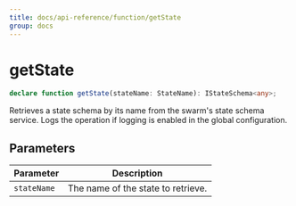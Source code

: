 ```yaml
---
title: docs/api-reference/function/getState
group: docs
---
```


# getState

```ts
declare function getState(stateName: StateName): IStateSchema<any>;
```

Retrieves a state schema by its name from the swarm's state schema service.
Logs the operation if logging is enabled in the global configuration.

## Parameters

| Parameter | Description |
|-----------|-------------|
| `stateName` | The name of the state to retrieve. |
